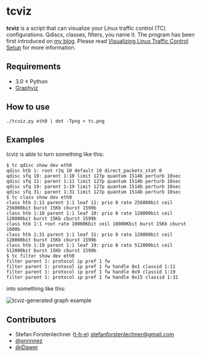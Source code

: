 
tcviz
=====

**tcviz** is a script that can visualize your Linux traffic control (TC) configurations.
Qdiscs, classes, filters, you name it. The program has been first introduced on
[my blog](http://ze.phyr.us). Please read
[Visualizing Linux Traffic Control Setup](http://ze.phyr.us/visualizing-linux-traffic-control-setup)
for more information.


Requirements
------------

* 3.0 &le; Python
* [Graphviz](http://www.graphviz.org)

How to use
----------

`./tcviz.py eth0 | dot -Tpng > tc.png`

Examples
--------

tcviz is able to turn something like this:

	$ tc qdisc show dev eth0
	qdisc htb 1: root r2q 10 default 10 direct_packets_stat 0
	qdisc sfq 10: parent 1:10 limit 127p quantum 1514b perturb 10sec
	qdisc sfq 11: parent 1:11 limit 127p quantum 1514b perturb 10sec
	qdisc sfq 19: parent 1:19 limit 127p quantum 1514b perturb 10sec
	qdisc sfq 31: parent 1:31 limit 127p quantum 1514b perturb 10sec
	$ tc class show dev eth0
	class htb 1:11 parent 1:1 leaf 11: prio 0 rate 256000bit ceil 256000bit burst 15Kb cburst 1599b
	class htb 1:10 parent 1:1 leaf 10: prio 0 rate 128000bit ceil 128000bit burst 15Kb cburst 1599b
	class htb 1:1 root rate 10000Kbit ceil 10000Kbit burst 15Kb cburst 1600b
	class htb 1:31 parent 1:1 leaf 31: prio 0 rate 128000bit ceil 128000bit burst 15Kb cburst 1599b
	class htb 1:19 parent 1:1 leaf 19: prio 0 rate 512000bit ceil 512000bit burst 15Kb cburst 1599b
	$ tc filter show dev eth0
	filter parent 1: protocol ip pref 1 fw
	filter parent 1: protocol ip pref 1 fw handle 0x1 classid 1:11
	filter parent 1: protocol ip pref 1 fw handle 0x9 classid 1:19
	filter parent 1: protocol ip pref 1 fw handle 0x15 classid 1:31

into something like this:

![tcviz-generated graph example](https://raw.github.com/ze-phyr-us/tcviz/master/example.png)

Contributors
--------

* Stefan Forstenlechner ([t-h-e](https://github.com/t-h-e)) stefanforstenlechner@gmail.com
* [@qnnnnez](https://github.com/qnnnnez)
* [@iDawer](https://github.com/iDawer)
